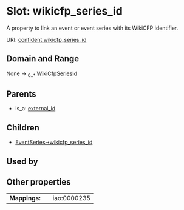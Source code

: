 
# Slot: wikicfp_series_id


A property to link an event or event series with its WikiCFP identifier.

URI: [confident:wikicfp_series_id](https://raw.githubusercontent.com/TIBHannover/ConfIDent_schema/main/src/linkml/confident_schema.yaml#wikicfp_series_id)


## Domain and Range

None &#8594;  <sub>0..\*</sub> [WikiCfpSeriesId](WikiCfpSeriesId.md)

## Parents

 *  is_a: [external_id](external_id.md)

## Children

 *  [EventSeries➞wikicfp_series_id](EventSeries_wikicfp_series_id.md)

## Used by


## Other properties

|  |  |  |
| --- | --- | --- |
| **Mappings:** | | iao:0000235 |

